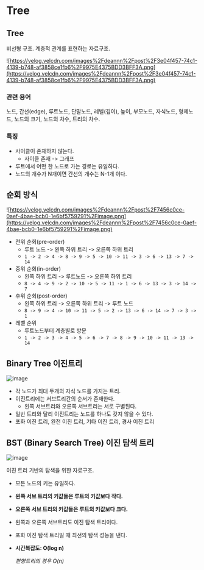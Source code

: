 # **Tree**

## **Tree**

비선형 구조. 계층적 관계를 표현하는 자료구조.

![https://velog.velcdn.com/images%2Fdeannn%2Fpost%2F3e04f457-74c1-4139-b748-af3858ce1fb6%2F9975E4375BDD3BFF3A.png](https://velog.velcdn.com/images%2Fdeannn%2Fpost%2F3e04f457-74c1-4139-b748-af3858ce1fb6%2F9975E4375BDD3BFF3A.png)

### **관련 용어**

노드, 간선(edge), 루트노드, 단말노드, 레벨(깊이), 높이, 부모노드, 자식노드, 형제노드, 노드의 크기, 노드의 차수, 트리의 차수.

### **특징**

- 사이클이 존재하지 않는다.
    - 사이클 존재 -> 그래프
- 루트에서 어떤 한 노드로 가는 경로는 유일하다.
- 노드의 개수가 N개이면 간선의 개수는 N-1개 이다.

## **순회 방식**

![https://velog.velcdn.com/images%2Fdeannn%2Fpost%2F7456c0ce-0aef-4bae-bcb0-1e6bf5759291%2Fimage.png](https://velog.velcdn.com/images%2Fdeannn%2Fpost%2F7456c0ce-0aef-4bae-bcb0-1e6bf5759291%2Fimage.png)

- 전위 순회(pre-order)
    - 루트 노드 -> 왼쪽 하위 트리 -> 오른쪽 하위 트리
    - `1 -> 2 -> 4 -> 8 -> 9 -> 5 -> 10 -> 11 -> 3 -> 6 -> 13 -> 7 -> 14`
- 중위 순회(in-order)
    - 왼쪽 하위 트리 -> 루트노드 -> 오른쪽 하위 트리
    - `8 -> 4 -> 9 -> 2 -> 10 -> 5 -> 11 -> 1 -> 6 -> 13 -> 3 -> 14 -> 7`
- 후위 순회(post-order)
    - 왼쪽 하위 트리 -> 오른쪽 하위 트리 -> 루트 노드
    - `8 -> 9 -> 4 -> 10 -> 11 -> 5 -> 2 -> 13 -> 6 -> 14 -> 7 -> 3 -> 1`
- 레벨 순위
    - 루트노드부터 계층별로 방문
    - `1 -> 2 -> 3 -> 4 -> 5 -> 6 -> 7 -> 8 -> 9 -> 10 -> 11 -> 13 -> 14`

## **Binary Tree 이진트리**

![image](https://user-images.githubusercontent.com/97162920/174087827-1e42380f-0c3b-44ce-9211-bfd610de4656.png)


- 각 노드가 최대 두개의 자식 노드를 가지는 트리.
- 이진트리에는 서브트리간의 순서가 존재한다.
  - 왼쪽 서브트리와 오른쪽 서브트리는 서로 구별된다.
- 일반 트리와 달리 이진트리는 노드를 하나도 갖지 않을 수 있다.
- 포화 이진 트리, 완전 이진 트리, 기타 이진 트리, 경사 이진 트리

## **BST (Binary Search Tree) 이진 탐색 트리**
![image](https://user-images.githubusercontent.com/97162920/174088358-39dce9ca-cd20-4fca-8ff6-63b5a9cafc98.png)

이진 트리 기반의 탐색을 위한 자료구조.

- 모든 노드의 키는 유일하다.
- **왼쪽 서브 트리의 키값들은 루트의 키값보다 작다.**
- **오른쪽 서브 트리의 키값들은 루트의 키값보다 크다.**
- 왼쪽과 오른쪽 서브트리도 이진 탐색 트리이다.
- 포화 이진 탐색 트리일 때 최선의 탐색 성능을 낸다.
- **시간복잡도: O(log n)**
    
    *편향트리의 경우 O(n)*
